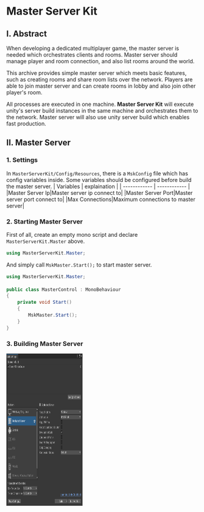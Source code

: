 # Master Server Kit

## I. Abstract
When developing a dedicated multiplayer game, the master server is needed which orchestrates clients and rooms. Master server should manage player and room connection, and also list rooms around the world. 

This archive provides simple master server which meets basic features, such as creating rooms and share room lists over the network. Players are able to join master server and can create rooms in lobby and also join other player's room.

All processes are executed in one machine. **Master Server Kit** will execute unity's server build instances in the same machine and orchestrates them to the network. Master server will also use unity server build which enables fast production.

## II. Master Server
### 1. Settings
In `MasterServerKit/Config/Resources`, there is a `MskConfig` file which has config variables inside. Some variables should be configured before build the master server.
|  Variables |  explaination |
| ------------ | ------------ |
|Master Server Ip|Master server ip connect to|
|Master Server Port|Master server port connect to|
|Max Connections|Maximum connections to master server|


### 2. Starting Master Server
First of all, create an empty mono script and declare `MasterServerKit.Master` above.

```csharp
using MasterServerKit.Master;
```
And simply call `MskMaster.Start();` to start master server.

```csharp
using MasterServerKit.Master;

public class MasterControl : MonoBehaviour
{
    private void Start()
    {
        MskMaster.Start();
    }
}
```

### 3. Building Master Server
<img src="https://github.com/MS-LIMA/Unity-MasterServerKit/blob/main/Screenshots/1.png"  width="200" height="400"/>


